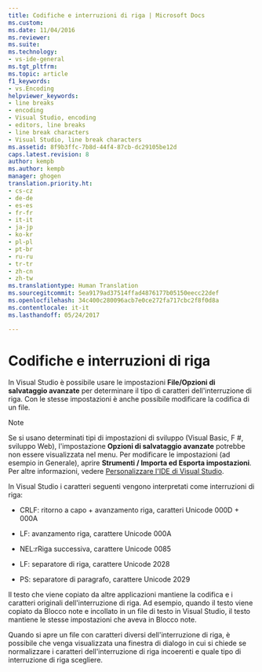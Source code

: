 ```yaml
---
title: Codifiche e interruzioni di riga | Microsoft Docs
ms.custom: 
ms.date: 11/04/2016
ms.reviewer: 
ms.suite: 
ms.technology:
- vs-ide-general
ms.tgt_pltfrm: 
ms.topic: article
f1_keywords:
- vs.Encoding
helpviewer_keywords:
- line breaks
- encoding
- Visual Studio, encoding
- editors, line breaks
- line break characters
- Visual Studio, line break characters
ms.assetid: 8f9b3ffc-7b8d-44f4-87cb-dc29105be12d
caps.latest.revision: 8
author: kempb
ms.author: kempb
manager: ghogen
translation.priority.ht:
- cs-cz
- de-de
- es-es
- fr-fr
- it-it
- ja-jp
- ko-kr
- pl-pl
- pt-br
- ru-ru
- tr-tr
- zh-cn
- zh-tw
ms.translationtype: Human Translation
ms.sourcegitcommit: 5ea9179ad37514ffad4876177b05150eecc22def
ms.openlocfilehash: 34c400c280096acb7e0ce272fa717cbc2f8f0d8a
ms.contentlocale: it-it
ms.lasthandoff: 05/24/2017

---
```

# <a name="encodings-and-line-breaks"></a>Codifiche e interruzioni di riga
In Visual Studio è possibile usare le impostazioni **File/Opzioni di salvataggio avanzate** per determinare il tipo di caratteri dell'interruzione di riga. Con le stesse impostazioni è anche possibile modificare la codifica di un file.  
  
> [!NOTE]
>  Se si usano determinati tipi di impostazioni di sviluppo (Visual Basic, F #, sviluppo Web), l'impostazione **Opzioni di salvataggio avanzate** potrebbe non essere visualizzata nel menu. Per modificare le impostazioni (ad esempio in Generale), aprire **Strumenti / Importa ed Esporta impostazioni**. Per altre informazioni, vedere [Personalizzare l'IDE di Visual Studio](../ide/personalizing-the-visual-studio-ide.md).  
  
 In Visual Studio i caratteri seguenti vengono interpretati come interruzioni di riga:  
  
-   CRLF: ritorno a capo + avanzamento riga, caratteri Unicode 000D + 000A  
  
-   LF: avanzamento riga, carattere Unicode 000A  
  
-   NEL:rRiga successiva, carattere Unicode 0085  
  
-   LF: separatore di riga, carattere Unicode 2028  
  
-   PS: separatore di paragrafo, carattere Unicode 2029  
  
 Il testo che viene copiato da altre applicazioni mantiene la codifica e i caratteri originali dell'interruzione di riga. Ad esempio, quando il testo viene copiato da Blocco note e incollato in un file di testo in Visual Studio, il testo mantiene le stesse impostazioni che aveva in Blocco note.  
  
 Quando si apre un file con caratteri diversi dell'interruzione di riga, è possibile che venga visualizzata una finestra di dialogo in cui si chiede se normalizzare i caratteri dell'interruzione di riga incoerenti e quale tipo di interruzione di riga scegliere.
